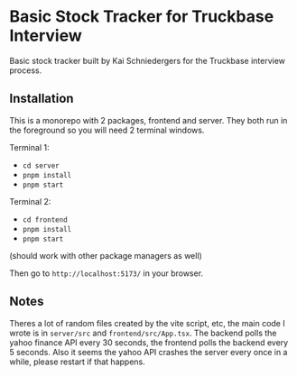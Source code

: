 # Basic Stock Tracker for Truckbase Interview

Basic stock tracker built by Kai Schniedergers for the Truckbase interview process.

## Installation
This is a monorepo with 2 packages, frontend and server. They both run in the foreground so you will need 2 terminal windows.

Terminal 1:
- `cd server`
- `pnpm install`
- `pnpm start`

Terminal 2:
- `cd frontend`
- `pnpm install`
- `pnpm start`

(should work with other package managers as well)

Then go to `http://localhost:5173/` in your browser.

## Notes
Theres a lot of random files created by the vite script, etc, the main code I wrote is in `server/src` and `frontend/src/App.tsx`.
The backend polls the yahoo finance API every 30 seconds, the frontend polls the backend every 5 seconds.
Also it seems the yahoo API crashes the server every once in a while, please restart if that happens.
